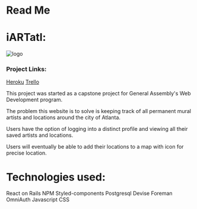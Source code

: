 # Read Me

# iARTatl:

![logo](https://imgur.com/a/6muT6)

### Project Links:

[Heroku](https://iartatl.herokuapp.com/)
[Trello](https://trello.com/b/F8KLtWSq/iartatl)

This project was started as a capstone project for General Assembly's Web Development program.  

The problem this website is to solve is keeping track of all permanent mural artists and locations around the city of Atlanta.

Users have the option of logging into a distinct profile and viewing all their saved artists and locations.  

Users will eventually be able to add their locations to a map with icon for precise location.  

# Technologies used:

React on Rails 
NPM
Styled-components
Postgresql
Devise
Foreman
OmniAuth
Javascript
CSS